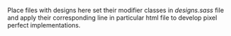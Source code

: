 Place files with designs here set their modifier classes in _designs.sass_ file
and apply their corresponding line in particular html file to develop pixel
perfect implementations.
